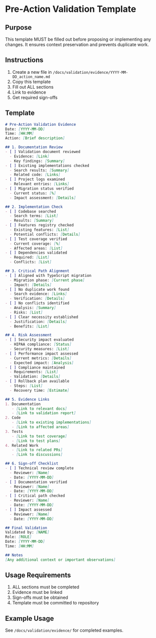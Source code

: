 # Pre-Action Validation Template

## Purpose
This template MUST be filled out before proposing or implementing any changes. It ensures context preservation and prevents duplicate work.

## Instructions
1. Create a new file in `/docs/validation/evidence/YYYY-MM-DD_action_name.md`
2. Copy this template
3. Fill out ALL sections
4. Link to evidence
5. Get required sign-offs

## Template

```markdown
# Pre-Action Validation Evidence
Date: [YYYY-MM-DD]
Time: [HH:MM]
Action: [Brief description]

## 1. Documentation Review
- [ ] Validation document reviewed
  - Evidence: [Link]
  - Key findings: [Summary]
- [ ] Existing implementations checked
  - Search results: [Summary]
  - Related code: [Links]
- [ ] Project logs examined
  - Relevant entries: [Links]
- [ ] Migration status verified
  - Current status: [%]
  - Impact assessment: [Details]

## 2. Implementation Check
- [ ] Codebase searched
  - Search terms: [List]
  - Results: [Summary]
- [ ] Features registry checked
  - Existing features: [List]
  - Potential conflicts: [Details]
- [ ] Test coverage verified
  - Current coverage: [%]
  - Affected areas: [List]
- [ ] Dependencies validated
  - Required: [List]
  - Conflicts: [List]

## 3. Critical Path Alignment
- [ ] Aligned with TypeScript migration
  - Migration phase: [Current phase]
  - Impact: [Details]
- [ ] No duplicate work found
  - Search evidence: [Links]
  - Verification: [Details]
- [ ] No conflicts identified
  - Analysis: [Summary]
  - Risks: [List]
- [ ] Clear necessity established
  - Justification: [Details]
  - Benefits: [List]

## 4. Risk Assessment
- [ ] Security impact evaluated
  - HIPAA compliance: [Status]
  - Security measures: [List]
- [ ] Performance impact assessed
  - Current metrics: [Details]
  - Expected impact: [Analysis]
- [ ] Compliance maintained
  - Requirements: [List]
  - Validation: [Details]
- [ ] Rollback plan available
  - Steps: [List]
  - Recovery time: [Estimate]

## 5. Evidence Links
1. Documentation
   - [Link to relevant docs]
   - [Link to validation report]
2. Code
   - [Link to existing implementations]
   - [Link to affected areas]
3. Tests
   - [Link to test coverage]
   - [Link to test plans]
4. Related Work
   - [Link to related PRs]
   - [Link to discussions]

## 6. Sign-off Checklist
- [ ] Technical review complete
  - Reviewer: [Name]
  - Date: [YYYY-MM-DD]
- [ ] Documentation verified
  - Reviewer: [Name]
  - Date: [YYYY-MM-DD]
- [ ] Critical path checked
  - Reviewer: [Name]
  - Date: [YYYY-MM-DD]
- [ ] Impact assessed
  - Reviewer: [Name]
  - Date: [YYYY-MM-DD]

## Final Validation
Validated by: [NAME]
Role: [ROLE]
Date: [YYYY-MM-DD]
Time: [HH:MM]

## Notes
[Any additional context or important observations]
```

## Usage Requirements
1. ALL sections must be completed
2. Evidence must be linked
3. Sign-offs must be obtained
4. Template must be committed to repository

## Example Usage
See `/docs/validation/evidence/` for completed examples.
